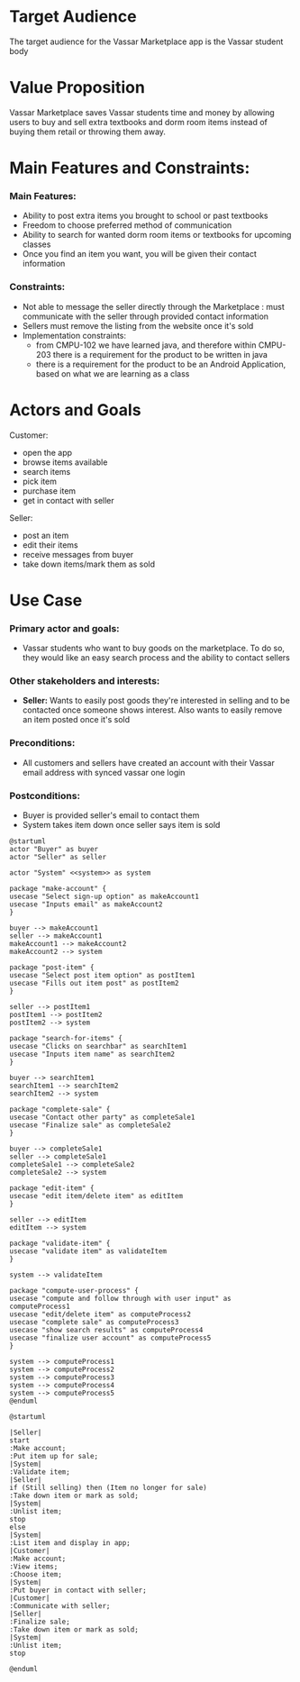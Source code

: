 # Target Audience
The target audience for the Vassar Marketplace app is the Vassar student body


# Value Proposition
Vassar Marketplace saves Vassar students time and money by allowing users to buy and sell extra textbooks and
dorm room items instead of buying them retail or throwing them away.  


# Main Features and Constraints:
### Main Features:
- Ability to post extra items you brought to school or past textbooks
- Freedom to choose preferred method of communication
- Ability to search for wanted dorm room items or textbooks for upcoming 
classes
- Once you find an item you want, you will be given their contact 
information 

### Constraints:
- Not able to message the seller directly through the Marketplace : 
must communicate with the seller through provided contact information 
- Sellers must remove the listing from the website once it's sold
- Implementation constraints:
  - from CMPU-102 we have learned java, and therefore within CMPU-203
there is a requirement for the product to be written in java
  - there is a requirement for the product to be an Android Application, based
on what we are learning as a class

# Actors and Goals
Customer:
- open the app
- browse items available
- search items
- pick item
- purchase item
- get in contact with seller

Seller:
- post an item
- edit their items
- receive messages from buyer
- take down items/mark them as sold

# Use Case

###  Primary actor and goals:
- Vassar students who want to buy goods on the marketplace.  To do so, they would like an easy search process and the
  ability to contact sellers

### Other stakeholders and interests:
- **Seller:** Wants to easily post goods they're interested in selling and to be contacted once someone shows interest.  Also wants
  to easily remove an item posted once it's sold

### Preconditions:
- All customers and sellers have created an account with their Vassar email address with synced vassar one login

### Postconditions:
- Buyer is provided seller's email to contact them
- System takes item down once seller says item is sold

```plantuml
@startuml
actor "Buyer" as buyer 
actor "Seller" as seller

actor "System" <<system>> as system

package "make-account" {
usecase "Select sign-up option" as makeAccount1
usecase "Inputs email" as makeAccount2
}

buyer --> makeAccount1
seller --> makeAccount1
makeAccount1 --> makeAccount2
makeAccount2 --> system

package "post-item" {
usecase "Select post item option" as postItem1
usecase "Fills out item post" as postItem2
}

seller --> postItem1
postItem1 --> postItem2
postItem2 --> system

package "search-for-items" {
usecase "Clicks on searchbar" as searchItem1
usecase "Inputs item name" as searchItem2
}

buyer --> searchItem1
searchItem1 --> searchItem2
searchItem2 --> system

package "complete-sale" {
usecase "Contact other party" as completeSale1
usecase "Finalize sale" as completeSale2
}

buyer --> completeSale1
seller --> completeSale1
completeSale1 --> completeSale2
completeSale2 --> system

package "edit-item" {
usecase "edit item/delete item" as editItem
}

seller --> editItem
editItem --> system

package "validate-item" {
usecase "validate item" as validateItem
}

system --> validateItem

package "compute-user-process" {
usecase "compute and follow through with user input" as computeProcess1
usecase "edit/delete item" as computeProcess2
usecase "complete sale" as computeProcess3
usecase "show search results" as computeProcess4
usecase "finalize user account" as computeProcess5
}

system --> computeProcess1
system --> computeProcess2
system --> computeProcess3
system --> computeProcess4
system --> computeProcess5
@enduml
```
```plantuml
@startuml

|Seller|
start
:Make account;
:Put item up for sale;
|System|
:Validate item;
|Seller|
if (Still selling) then (Item no longer for sale)
:Take down item or mark as sold;
|System|
:Unlist item;
stop
else
|System|
:List item and display in app;
|Customer|
:Make account;
:View items;
:Choose item;
|System|
:Put buyer in contact with seller;
|Customer|
:Communicate with seller;
|Seller|
:Finalize sale;
:Take down item or mark as sold;
|System| 
:Unlist item;
stop

@enduml
```